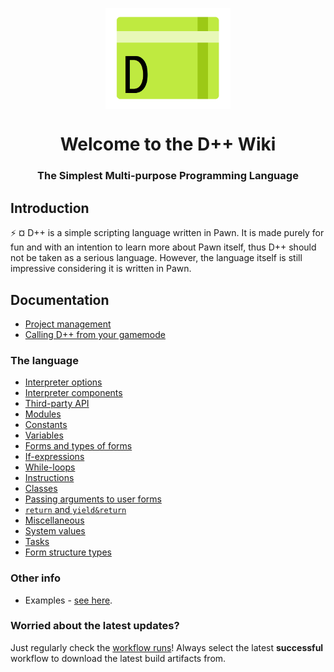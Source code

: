 <p align="center">
  <img width="200" align="center" src="dpp_logo.png">
</p>
<h1 align = "center">Welcome to the <b>D++</b> Wiki</h1>
<h3 align = "center">
  The Simplest Multi-purpose Programming Language
</h3>

## Introduction
:zap: ¤ D++ is a simple scripting language written in Pawn. It is made purely for fun and with an intention to learn more about Pawn itself, thus D++ should not be taken as a serious language. However, the language itself is still impressive considering it is written in Pawn.

## Documentation

- [Project management](doc/dpp_proj.md)
- [Calling D++ from your gamemode](doc/dpp_callingfromscript.md)

### The language

- [Interpreter options](doc/dpp_options.md)
- [Interpreter components](doc/dpp_components.md)
- [Third-party API](doc/dpp_api.md)
- [Modules](doc/dpp_modules.md)
- [Constants](doc/dpp_const.md)
- [Variables](doc/dpp_vars.md)
- [Forms and types of forms](doc/dpp_forms.md)
- [If-expressions](doc/dpp_if.md)
- [While-loops](doc/dpp_while.md)
- [Instructions](doc/dpp_instruct.md)
- [Classes](doc/dpp_class.md)
- [Passing arguments to user forms](doc/dpp_userargs.md)
- [`return` and `yield&return`](doc/dpp_return.md)
- [Miscellaneous](doc/dpp_misc.md)
- [System values](doc/dpp_sysval.md)
- [Tasks](doc/dpp_tasks.md)
- [Form structure types](doc/dpp_struct.md)

### Other info

- Examples - [see here](doc/dpp_example.md).


### Worried about the latest updates?

Just regularly check the [workflow runs](https://github.com/samp-api/dpp/actions)! Always select the latest **successful** workflow to download the latest build artifacts from.